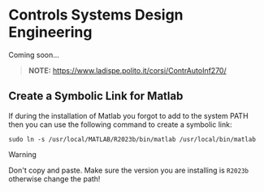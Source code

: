 # Controls Systems Design Engineering

Coming soon...

> **NOTE:** https://www.ladispe.polito.it/corsi/ContrAutoInf270/

## Create a Symbolic Link for Matlab

If during the installation of Matlab you forgot to add to the system PATH then you can use the following command to create a symbolic link:

```shell
sudo ln -s /usr/local/MATLAB/R2023b/bin/matlab /usr/local/bin/matlab
```

> [!WARNING]
> Don't copy and paste. Make sure the version you are installing is `R2023b` otherwise change the path!
